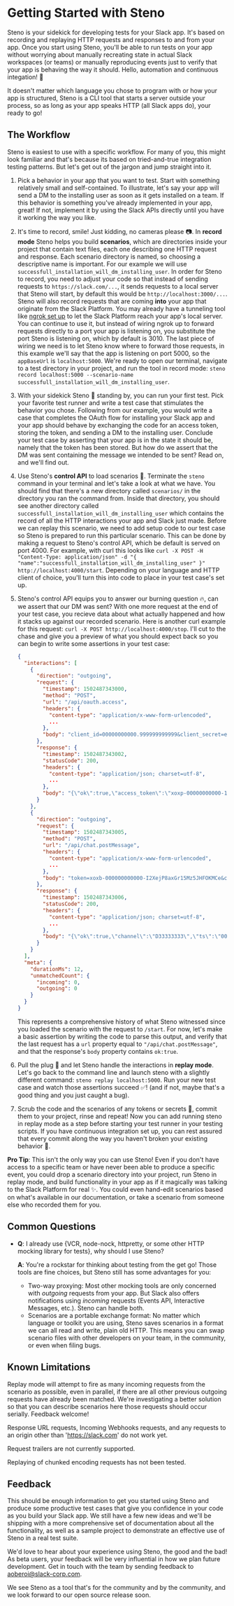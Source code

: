 # Getting Started with Steno

Steno is your sidekick for developing tests for your Slack app. It's based on recording and replaying HTTP requests and
responses to and from your app. Once you start using Steno, you'll be able to run tests on your app without worrying
about manually recreating state in actual Slack workspaces (or teams) or manually reproducing events just to verify that
your app is behaving the way it should. Hello, automation and continuous integation! :wave:

It doesn't matter which language you chose to program with or how your app is structured, Steno is a CLI tool that
starts a server outside your process, so as long as your app speaks HTTP (all Slack apps do), your ready to go!

## The Workflow

Steno is easiest to use with a specific workflow. For many of you, this might look familiar and that's because its based
on tried-and-true integration testing patterns. But let's get out of the jargon and jump straight into it.

1. Pick a behavior in your app that you want to test. Start with something relatively small and self-contained. To
   illustrate, let's say your app will send a DM to the installing user as soon as it gets installed on a team. If
   this behavior is something you've already implemented in your app, great! If not, implement it by using the Slack
   APIs directly until you have it working the way you like.

2. It's time to record, smile! Just kidding, no cameras please :camera:. In **record mode** Steno helps you build
   **scenarios**, which are directories inside your project that contain text files, each one describing one HTTP
   request and response. Each scenario directory is named, so choosing a descriptive name is important. For our
   example we will use `successfull_installation_will_dm_installing_user`. In order for Steno to record, you need to
   adjust your code so that instead of sending requests to `https://slack.com/...`, it sends requests to a local
   server that Steno will start, by default this would be `http://localhost:3000/...`. Steno will also record requests
   that are coming **into** your app that originate from the Slack Platform. You may already have a tunneling tool
   like [ngrok set up](https://api.slack.com/tutorials/tunneling-with-ngrok) to let the Slack Platform reach your
   app's local server. You can continue to use it, but instead of wiring ngrok up to forward requests directly to a
   port your app is listening on, you substitute the port Steno is listening on, which by default is 3010. The last
   piece of wiring we need is to let Steno know where to forward those requests, in this example we'll say that the
   app is listening on port 5000, so the `appBaseUrl` is `localhost:5000`. We're ready to open our terminal, navigate
   to a test directory in your project, and run the tool in record mode:
   `steno record localhost:5000 --scenario-name successfull_installation_will_dm_installing_user`.

3. With your sidekick Steno :couple: standing by, you can run your first test. Pick your favorite test runner and
   write a test case that stimulates the behavior you chose. Following from our example, you would write a case that
   completes the OAuth flow for installing your Slack app and your app should behave by exchanging the code for an
   access token, storing the token, and sending a DM to the installing user. Conclude your test case by asserting that
   your app is in the state it should be, namely that the token has been stored. But how do we assert that the DM was
   sent containing the message we intended to be sent? Read on, and we'll find out.

4. Use Steno's **control API** to load scenarios :vhs:. Terminate the `steno` command in your terminal and let's take
   a look at what we have. You should find that there's a new directory called `scenarios/` in the directory you ran
   the command from. Inside that directory, you should see another directory called
   `successfull_installation_will_dm_installing_user` which contains the record of all the HTTP interactions your app
   and Slack just made. Before we can replay this scenario, we need to add setup code to our test case so Steno is
   prepared to run this particular scenario. This can be done by making a request to Steno's control API, which be
   default is served on port 4000. For example, with curl this looks like
   `curl -X POST -H "Content-Type: application/json" -d "{ "name":"successfull_installation_will_dm_installing_user" }" http://localhost:4000/start`.
   Depending on your language and HTTP client of choice, you'll turn this into code to place in your test case's set
   up.

5. Steno's control API equips you to answer our burning question :fire:, can we assert that our DM was sent? With one
   more request at the end of your test case, you recieve data about what actually happened and how it stacks up
   against our recorded scenario. Here is another curl example for this request:
   `curl -X POST http://localhost:4000/stop`. I'll cut to the chase and give you a preview of what you should expect
   back so you can begin to write some assertions in your test case:

   ```json
   {
     "interactions": [
       {
         "direction": "outgoing",
         "request": {
           "timestamp": 1502487343000,
           "method": "POST",
           "url": "/api/oauth.access",
           "headers": {
             "content-type": "application/x-www-form-urlencoded",
             ...
           },
           "body": "client_id=00000000000.999999999999&client_secret=e9eab23fd04e44c8d1b640e876d39d92&code=00000000000.111111111111.b5fc60d60ec8d65301fcda44028a135bc27cec7ac476938df3b2b15aac73af42&redirect_uri=http%3A%2F%2Fexample.com%2Fcallback"
         },
         "response": {
           "timestamp": 1502487343002,
           "statusCode": 200,
           "headers": {
             "content-type": "application/json; charset=utf-8",
             ...
           },
           "body": "{\"ok\":true,\"access_token\":\"xoxp-00000000000-11111111111-222222222222-900cf8de83f771f22932027dd9c36dc5\",\"scope\":\"identify,bot\",\"user_id\":\"U11111111\",\"\"bot\":{\"bot_user_id\":\"U00000000\",\"bot_access_token\":\"xoxb-000000000000-I2XejP8axGr15Mz5JHFOKMCe\"}}"
         }
       },
       {
         "direction": "outgoing",
         "request": {
           "timestamp": 1502487343005,
           "method": "POST",
           "url": "/api/chat.postMessage",
           "headers": {
             "content-type": "application/x-www-form-urlencoded",
             ...
           },
           "body": "token=xoxb-000000000000-I2XejP8axGr15Mz5JHFOKMCe&channel=U11111111&text=Hello%2C%20I%27m%20ExampleBot"
         },
         "response": {
           "timestamp": 1502487343006,
           "statusCode": 200,
           "headers": {
             "content-type": "application/json; charset=utf-8",
             ...
           },
           "body": "{\"ok\":true,\"channel\":\"D33333333\",\"ts\":\"0000000000.999999\",\"message\":{\"text\":\"Hello, I\'m ExampleBot\",\"username\":\"ExampleBot\",\"bot_id\":\"B44444444\",\"type\":\"message\",\"subtype\":\"bot_message\",\"ts\":\"0000000000.999999\"}}"
         }
       }
     ],
     "meta": {
       "durationMs": 12,
       "unmatchedCount": {
         "incoming": 0,
         "outgoing": 0
       }
     }
   }
   ```

   This represents a comprehensive history of what Steno witnessed since you loaded the scenario with the request
   to `/start`. For now, let's make a basic assertion by writing the code to parse this output, and
   verify that the last request has a `url` property equal to `"/api/chat.postMessage"`, and that the response's `body`
   property contains `ok:true`.

6. Pull the plug :electric_plug: and let Steno handle the interactions in **replay mode**. Let's go back to the command
   line and launch steno with a slightly different command: `steno replay localhost:5000`. Run your new test case and
   watch those assertions succeed :white_check_mark:! (and if not, maybe that's a good thing and you just caught a bug).

7. Scrub the code and the scenarios of any tokens or secrets :speak_no_evil:, commit them to your project, rinse and
   repeat! Now you can add running steno in replay mode as a step before starting your test runner in your testing
   scripts. If you have continuous integration set up, you can rest assured that every commit along the way you
   haven't broken your existing behavior :massage:.


**Pro Tip**: This isn't the only way you can use Steno! Even if you don't have access to a specific team or have never
been able to produce a specific event, you could drop a scenario directory into your project, run Steno in replay
mode, and build functionality in your app as if it magically was talking to the Slack Platform for real :sparkles:. You
could even hand-edit scenarios based on what's available in our documentation, or take a scenario from someone else
who recorded them for you.

## Common Questions

* **Q**: I already use {VCR, node-nock, httpretty, or some other HTTP mocking library for tests}, why should I use Steno?

  **A**: You're a rockstar for thinking about testing from the get go! Those tools are fine choices, but Steno still
  has some advantages for you:
  - Two-way proxying: Most other mocking tools are only concerned with *outgoing* requests from your app. But Slack
    also offers notifications using *incoming* requests (Events API, Interactive Messages, etc.). Steno can handle both.
  - Scenarios are a portable exchange format: No matter which language or toolkit you are using, Steno saves scenarios
    in a format we can all read and write, plain old HTTP. This means you can swap scenario files with other developers
    on your team, in the community, or even when filing bugs.

## Known Limitations

Replay mode will attempt to fire as many incoming requests from the scenario as possible, even in parallel, if there
are all other previous outgoing requests have already been matched. We're investigating a better solution so that
you can describe scenarios here those requests should occur serially. Feedback welcome!

Response URL requests, Incoming Webhooks requests, and any requests to an origin other than 'https://slack.com' do not
work yet.

Request trailers are not currently supported.

Replaying of chunked encoding requests has not been tested.

## Feedback

This should be enough information to get you started using Steno and produce some productive test cases that give you
confidence in your code as you build your Slack app. We still have a few new ideas and we'll be shipping with a more
comprehensive set of documentation about all the functionality, as well as a sample project to demonstrate an effective
use of Steno in a real test suite.

We'd love to hear about your experience using Steno, the good and the bad! As beta users, your feedback will be very
influential in how we plan future development. Get in touch with the team by sending feedback to aoberoi@slack-corp.com.

We see Steno as a tool that's for the community and by the community, and we look forward to our open source release
soon.
